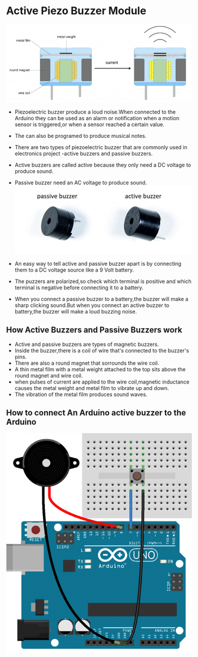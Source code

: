 # Active Piezo Buzzer Module

![Process](IMG/How-to-Setup-Active-and-Passive-Buzzers-on-an-Arduino-How-Buzzers-Work-768x324.png)

- Piezoelectric buzzer produce a loud noise.When connected to the Arduino they can be used as an alarm or notification when a motion sensor is triggered,or when a sensor reached a certain value.
- The can also be programed to produce musical notes.
- There are two types of piezoelectric buzzer that are commonly used in electronics project -active buzzers and passive buzzers.
- Active buzzers are called active because they only need a DC voltage to produce sound.
- Passive buzzer need an AC voltage to produce sound.
![Active-buzzer vs Passive-buzzer](IMG/Active-Buzzer-vs-Passive-Buzzer-768x298.jpg)

- An easy way to tell active and passive buzzer apart is by connecting them to a DC voltage source like a 9 Volt battery.
- The puzzers are polarized,so check which terminal is positive and which terminal is negative before connecting it to a battery.
- When you connect a passive buzzer to a battery,the buzzer will make a sharp clicking sound.But when you connect an active buzzer to battery,the buzzer will make a loud buzzing noise.

## How Active Buzzers and Passive Buzzers work

- Active and passive buzzers are types of magnetic buzzers.
- Inside the buzzer,there is a coil of wire that's connected to the buzzer's pins.
- There are also a round magnet that sorrounds the wire coil.
- A thin metal film with a metal weight attached to the top sits above the round magnet and wire coil.
- when pulses of current are applied to the wire coil,magnetic inductance  causes the metal weight and metal film to vibrate up and down.
- The vibration of the metal film produces sound waves.

## How to connect An Arduino active buzzer to the Arduino

![Active buzzer](IMG/Active-Buzzer-610x721.png)
